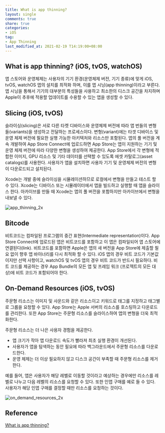 ```yaml
---
title: What is app thinning?
layout: single
comments: true
share: true
categories: 
- iOS
tag:
- App Thinning
last_modified_at: 2021-02-19 T14:19:00+08:00
---
```


## What is app thinning? (iOS, tvOS, watchOS)

앱 스토어와 운영체제는 사용자의 기기 환경(운영체제 버전, 기기 종류)에 맞게 iOS, tvOS, watchOS 앱의 설치를 최적화 하며, 이를 앱 시닝(app thinning)이라고 부른다. 앱 시닝을 통해서 기기의 대부분의 특성들을 사용하고 최소한의 디스크 공간을 차지하며 Apple이 추후에 적용할 업데이트를 수용할 수 있는 앱을 생성할 수 있다. 

## Slicing (iOS, tvOS)

슬라이싱(slicing)은 서로 다른 타켓 디바이스와 운영체제 버전에 따라 앱 번들의 변형들(variants)을 생성하고 전달하는 프로세스이다. 변형(variant)에는 타겟 디바이스 및 운영 체제 버전에 필요한 실행 가능한 아키텍처와 리소스만 포함된다. 앱의 풀 버전을 계속 개발하여 App Store Connect에 업로드하면 App Store는 앱이 지원하는 기기 및 운영 체제 버전에 따라 다양한 변형을 생성하여 제공한다. App Store에서 각 변형에 적합한 이미지, GPU 리소스 및 기타 데이터를 선택할 수 있도록 에셋 카탈로그(asset catalogs)를 사용한다. 사용자가 앱을 설치하면 사용자 기기 및 운영체제 버전의 변형이 다운로드되고 설치된다.

Xcode는 개발 중에 슬라이싱을 시뮬레이션하므로 로컬에서 변형을 만들고 테스트 할 수 있다. Xcode는 디바이스 또는 시뮬레이터에서 앱을 빌드하고 실행할 때 앱을 슬라이스 한다. 아카이브를 만들 때 Xcode는 앱의 풀 버전을 포함하지만 아카이브에서 변형을 내보낼 수 있다.

![app_thinning_2x](https://user-images.githubusercontent.com/48352065/108461183-8f178200-72bd-11eb-86e5-d2b196fe7ae0.png)

## Bitcode

비트코드는 컴파일된 프로그램의 중간 표현(Intermediate representation)이다. App Store Connect에 업로드된 앱은 비트코드를 포함하고 이 앱은 컴파일되어 앱 스토어에 연결된다(link). 비트코드를 포함하면 Apple은 앱의 새 버전을 App Store에 제출할 필요 없이 향후 앱 바이너리를 다시 최적화 할 수 있다. iOS 앱의 경우 비트 코드가 기본값이지만 선택 사항이고, watchOS 및 tvOS 앱의 경우 비트 코드가 반드시 필요하다. 비트 코드를 제공하는 경우 App Bundle의 모든 앱 및 프레임 워크 (프로젝트의 모든 대상)에 비트 코드가 포함되어야 한다.

## On-Demand Resources (iOS, tvOS)

주문형 리소스는 이미지 및 사운드와 같은 리소스이고 키워드로 태그를 지정하고 태그별로 그룹을 요청할 수 있다. App Store는 Apple 서버의 리소스를 호스팅하고 다운로드를 관리한다. 또한 App Store는 주문형 리소스를 슬라이스하여 앱의 변형을 더욱 최적화한다.

주문형 리소스는 더 나은 사용자 경험을 제공한다.

- 앱 크기가 작아 앱 다운로드 속도가 빨라져 최초 실행 환경이 개선된다.
- 사용자가 앱을 탐색하는 동안 필요에 따라 백그라운드에서 주문형 리소스를 다운로드한다.
- 운영 체제는 더 이상 필요하지 않고 디스크 공간이 부족할 때 주문형 리소스를 제거한다.

예를 들어, 앱은 사용자가 해당 레벨로 이동할 것이라고 예상하는 경우에만 리소스를 레벨로 나누고 다음 레벨의 리소스를 요청할 수 있다. 또한 인앱 구매를 예로 들 수 있다. 사용자가 해당 인앱 구매를 결정할 때만 리소스를 요청하는 것이다.

![on_demand_resources_2x](https://user-images.githubusercontent.com/48352065/108461177-8d4dbe80-72bd-11eb-9e5c-d7d023ab7f31.png)

## Reference

[What is app thinning?](https://help.apple.com/xcode/mac/current/#/devbbdc5ce4f)
